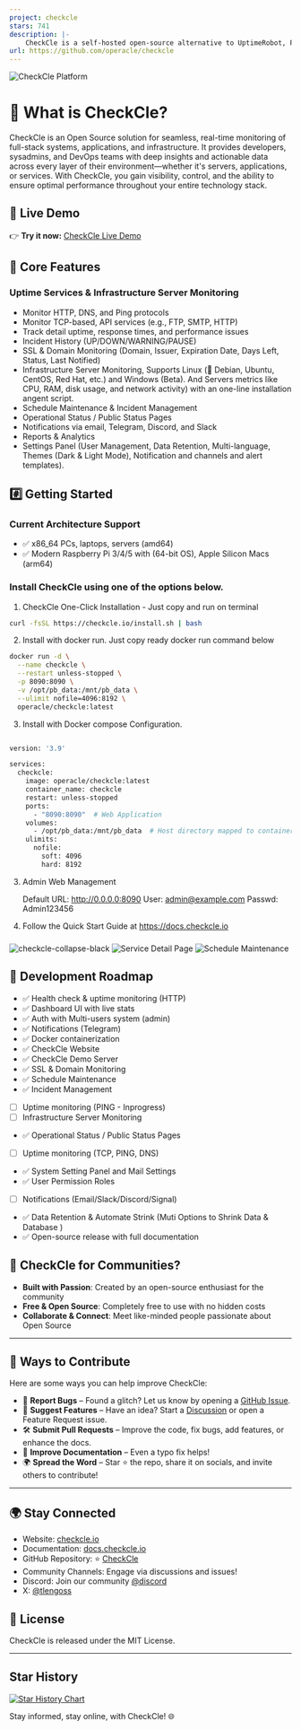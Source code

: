 ```yaml
---
project: checkcle
stars: 741
description: |-
    CheckCle is a self-hosted open-source alternative to UptimeRobot, PagerDuty, Better Stack, and more — offering real-time server & service uptime monitoring, incident, multi-channel alerting.
url: https://github.com/operacle/checkcle
---
```


![CheckCle Platform](https://pub-4a4062303020445f8f289a2fee84f9e8.r2.dev/images/checkcle-black.png)

# 🚀 What is CheckCle?

CheckCle is an Open Source solution for seamless, real-time monitoring of full-stack systems, applications, and infrastructure. It provides developers, sysadmins, and DevOps teams with deep insights and actionable data across every layer of their environment—whether it's servers, applications, or services. With CheckCle, you gain visibility, control, and the ability to ensure optimal performance throughout your entire technology stack.

## 🎯 Live Demo  
👉 **Try it now:** [CheckCle Live Demo](https://demo.checkcle.io)

## 🌟 Core Features

### Uptime Services & Infrastructure Server Monitoring
- Monitor HTTP, DNS, and Ping protocols
- Monitor TCP-based, API services (e.g., FTP, SMTP, HTTP)
- Track detail uptime, response times, and performance issues
- Incident History (UP/DOWN/WARNING/PAUSE)
- SSL & Domain Monitoring (Domain, Issuer, Expiration Date, Days Left, Status, Last Notified)
- Infrastructure Server Monitoring, Supports Linux (🐧 Debian, Ubuntu, CentOS, Red Hat, etc.) and Windows (Beta). And Servers metrics like CPU, RAM, disk usage, and network activity) with an one-line installation angent script.
- Schedule Maintenance & Incident Management
- Operational Status / Public Status Pages
- Notifications via email, Telegram, Discord, and Slack
- Reports & Analytics
- Settings Panel (User Management, Data Retention, Multi-language, Themes (Dark & Light Mode), Notification and channels and alert templates).

## #️⃣ Getting Started

### Current Architecture Support
* ✅ x86_64 PCs, laptops, servers (amd64)
* ✅ Modern Raspberry Pi 3/4/5 with (64-bit OS), Apple Silicon Macs (arm64)

### Install CheckCle using one of the options below.


1. CheckCle One-Click Installation - Just copy and run on terminal
```bash 
curl -fsSL https://checkcle.io/install.sh | bash

```
2. Install with docker run. Just copy ready docker run command below
```bash 
docker run -d \
  --name checkcle \
  --restart unless-stopped \
  -p 8090:8090 \
  -v /opt/pb_data:/mnt/pb_data \
  --ulimit nofile=4096:8192 \
  operacle/checkcle:latest

```
3. Install with Docker compose Configuration.
```bash 

version: '3.9'

services:
  checkcle:
    image: operacle/checkcle:latest
    container_name: checkcle
    restart: unless-stopped
    ports:
      - "8090:8090"  # Web Application
    volumes:
      - /opt/pb_data:/mnt/pb_data  # Host directory mapped to container path
    ulimits:
      nofile:
        soft: 4096
        hard: 8192

```
3. Admin Web Management

    Default URL: http://0.0.0.0:8090
    User: admin@example.com
    Passwd: Admin123456
    
4. Follow the Quick Start Guide at https://docs.checkcle.io

###
![checkcle-collapse-black](https://pub-4a4062303020445f8f289a2fee84f9e8.r2.dev/images/checkcle-black.png)
![Service Detail Page](https://pub-4a4062303020445f8f289a2fee84f9e8.r2.dev/images/checkcle-detailpage.png)
![Schedule Maintenance](https://pub-4a4062303020445f8f289a2fee84f9e8.r2.dev/images/maintenance-dahboard.png)

## 📝 Development Roadmap

- ✅ Health check & uptime monitoring (HTTP)
- ✅ Dashboard UI with live stats  
- ✅ Auth with Multi-users system (admin)
- ✅ Notifications (Telegram)
- ✅ Docker containerization 
- ✅ CheckCle Website
- ✅ CheckCle Demo Server
- ✅ SSL & Domain Monitoring
- ✅ Schedule Maintenance 
- ✅ Incident Management
- [ ] Uptime monitoring (PING - Inprogress)
- [ ] Infrastructure Server Monitoring
- ✅ Operational Status / Public Status Pages
- [ ] Uptime monitoring (TCP, PING, DNS)
- ✅ System Setting Panel and Mail Settings
- ✅ User Permission Roles
- [ ] Notifications (Email/Slack/Discord/Signal)  
- ✅ Data Retention & Automate Strink (Muti Options to Shrink Data & Database )
- ✅ Open-source release with full documentation 

## 🌟 CheckCle for Communities?
- **Built with Passion**: Created by an open-source enthusiast for the community
- **Free & Open Source**: Completely free to use with no hidden costs
- **Collaborate & Connect**: Meet like-minded people passionate about Open Source

---

## 🤝 Ways to Contribute

Here are some ways you can help improve CheckCle:

- 🐞 **Report Bugs** – Found a glitch? Let us know by opening a [GitHub Issue](https://github.com/operacle/checkcle/issues).
- 🌟 **Suggest Features** – Have an idea? Start a [Discussion](https://github.com/operacle/checkcle/discussions) or open a Feature Request issue.
- 🛠 **Submit Pull Requests** – Improve the code, fix bugs, add features, or enhance the docs.
- 📝 **Improve Documentation** – Even a typo fix helps!
- 🌍 **Spread the Word** – Star ⭐ the repo, share it on socials, and invite others to contribute!

---

## 🌍 Stay Connected
- Website: [checkcle.io](https://checkcle.io)
- Documentation: [docs.checkcle.io](https://docs.checkcle.io)
- GitHub Repository: ⭐ [CheckCle](https://github.com/operacle/checkcle.git)
- Community Channels: Engage via discussions and issues!
- Discord: Join our community [@discord](https://discord.gg/xs9gbubGwX)
- X: [@tlengoss](https://x.com/tlengoss)

## 📜 License

CheckCle is released under the MIT License.

---

## Star History

[![Star History Chart](https://api.star-history.com/svg?repos=operacle/checkcle&type=Date)](https://www.star-history.com/#operacle/checkcle&Date)

Stay informed, stay online, with CheckCle! 🌐

